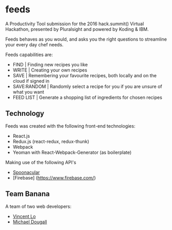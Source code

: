 # feeds

A Productivity Tool submission for the 2016 hack.summit() Virtual Hackathon, presented by Pluralsight and powered by Koding & IBM.

Feeds behaves as you would, and asks you the right questions to streamline your every day chef needs.

Feeds capabilities are:
- FIND | Finding new recipes you like
- WRITE | Creating your own recipes
- SAVE | Remembering your favourite recipes, both locally and on the cloud if signed in
- SAVE:RANDOM | Randomly select a recipe for you if you are unsure of what you want
- FEED LIST | Generate a shopping list of ingredients for chosen recipes

## Technology

Feeds was created with the following front-end technologies:
- React.js
- Redux.js (react-redux, redux-thunk)
- Webpack
- Yeoman with React-Webpack-Generator (as boilerplate)

Making use of the following API's
- [Spoonacular](https://market.mashape.com/spoonacular/recipe-food-nutrition)
- [Firebase] (https://www.firebase.com/)

## Team Banana

A team of two web developers:

- [Vincent Lo](http://vincentsylo.com)
- [Michael Dougall](https://github.com/madou)